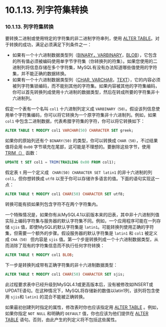 # 10.1.13. 列字符集转换

### 10.1.13. 列字符集转换

要转换二进制或使用特定的字符集的非二进制字符串列，使用 [ALTER TABLE]()。对于转换的成功，满足必须满足下列条件之一：

* 如果有一个十六进制数据类型列（[BINARY，VARBINARY]()，[BLOB]()），它包含的所有值必须被编码使用单字节字符集（你转换列的符集）。如果您使用的二进制列将信息存储在多个字符集，MySQL有没有办法知道哪些值使用的字符集，并不能正确的数据转换。
* 如果有一个十六进制数据类型列（[CHAR, VARCHAR]()，[TEXT]()），它的内容必须被列字符集锁编码，而不能别其他的字符集。如果内容被其他的字符集编码，你可以首先转换列成使用十六进制的数据类型，然后在转成所要的字符集非十六进制列。

假定一个表有一个名叫 `col1` 十六进制列定义成 `VARBINARY（50）`。假设该列信息使用单个字符集编码，你可以将它转换为一个原字符集非十六进制列。例如，如果 `col1` 中包含二进制数据，代表希腊字符集的字符，你可以将它转换如下：

```sql
ALTER TABLE t MODIFY col1 VARCHAR(50) CHARACTER SET greek;
```

如果你的原始列还有个 `BINARY(50)` 的类型，你可以转换成 `CHAR（50）`，不过结果值将会用 `0x00` 字节填充在尾部，这可能是不理想的。要删除这些字节，使用 [TRIM（）]() 函数：

```sql
UPDATE t SET col1 = TRIM(TRAILING 0x00 FROM col1);
```

假定表 `t` 用一个定义成 ` CHAR(50) CHARACTER SET latin1` 的非十六进制的列 `col1`，但你想转换成 `utf8` 以至于你可以存储许多语言的值。下面的语句实现这一点：

```sql
ALTER TABLE t MODIFY col1 CHAR(50) CHARACTER SET utf8;
```

转换可能有损如果列包含字符不在两个字符集内。

一个特殊情况是，如果你有从MySQL4.1以前版本来的旧表，其中非十六进制列值实际上编码字符集与服务器的默认字符集不同。例如，一个应用程序可能在一列存储 `sjis` 值，即使MySQL的默认字符集是 `latin1`。可能转换列使用正确的字符集，但需要一个额外的步骤。假设服务器的默认字符集是 `latin1` 和 `col1` 被定义成 `CHA（50）` 但内容是 `sjis` 值。第一个步是转换列成一个十六进制数据类型，从而消除了现有的字符集信息而不执行任何字符转换：

```sql
ALTER TABLE t MODIFY col1 BLOB;
```

下一步是转换列成带有正确字符集的非十六进制数据类型：

```sql
ALTER TABLE t MODIFY col1 CHAR(50) CHARACTER SET sjis;
```

此过程要求表中已经升级到MySQL4.1或更高版本后，没有被修改如INSERT或UPDATE语句。在这种情况下，MySQL将存储新的数值以latin1列，该列将包含使用 `sjis`和 `latin1` 的混合不能被正确转换。

如果最初创建列时指定的属性，修改表时你也应该指定用 [ALTER TABLE]() 。例如，如果你指定 `NOT NULL` 和明确的 `DEFAULT` 值，你也应该为他们提供在 [ALTER TABLE]() 语句。否则，由此产生的列定义将不包括这些属性。
